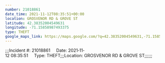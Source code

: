 ```yaml
---
number: 21018861
date_time: 2021-11-12T08:35:51+00:00
location: GROSVENOR RD & GROVE ST
latitude: 42.38352004549631
longitude: -71.15858987493375
type: THEFT
google_maps_link: https://maps.google.com/?q=42.38352004549631,-71.15858987493375
---
```


;;;Incident #: 21018861     Date: 2021‐11‐12 08:35:51     Type: THEFT;;;Location: GROSVENOR RD & GROVE ST;;;;;;
